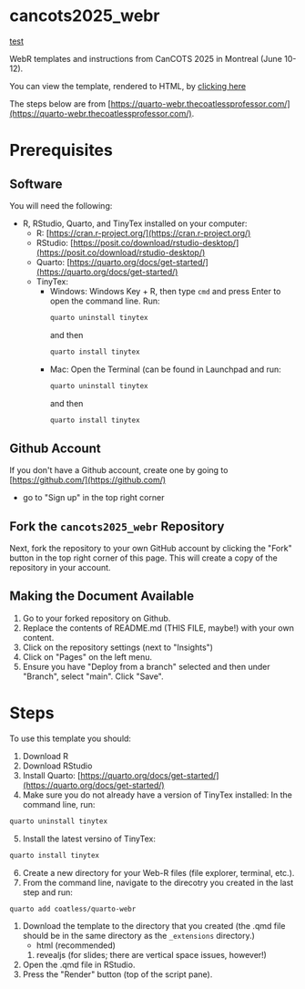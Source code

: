 # cancots2025_webr

[test](test.html)

WebR templates and instructions from CanCOTS 2025 in Montreal (June 10-12).

You can view the template, rendered to HTML, by [clicking here](https://driegert.github.io/cancots2025_webr/webr-html_template.html)

The steps below are from [https://quarto-webr.thecoatlessprofessor.com/](https://quarto-webr.thecoatlessprofessor.com/).

# Prerequisites

## Software

You will need the following:

- R, RStudio, Quarto, and TinyTex installed on your computer:
  - R: [https://cran.r-project.org/](https://cran.r-project.org/)
  - RStudio: [https://posit.co/download/rstudio-desktop/](https://posit.co/download/rstudio-desktop/)
  - Quarto: [https://quarto.org/docs/get-started/](https://quarto.org/docs/get-started/)
  - TinyTex:
    - Windows: Windows Key + R, then type `cmd` and press Enter to open the command line. Run:
        ```bash
        quarto uninstall tinytex
        ```
        and then
        ```bash
        quarto install tinytex
        ```
    - Mac: Open the Terminal (can be found in Launchpad and run:
        ```bash
        quarto uninstall tinytex
        ```
        and then
        ```bash
        quarto install tinytex
        ```

## Github Account

If you don't have a Github account, create one by going to [https://github.com/](https://github.com/)
  - go to "Sign up" in the top right corner

## Fork the `cancots2025_webr` Repository

Next, fork the repository to your own GitHub account by clicking the "Fork" button in the top right corner of this page. This will create a copy of the repository in your account.

## Making the Document Available

1. Go to your forked repository on Github.
2. Replace the contents of README.md (THIS FILE, maybe!) with your own content.
3. Click on the repository settings (next to "Insights")
4. Click on "Pages" on the left menu.
5. Ensure you have "Deploy from a branch" selected and then under "Branch", select "main". Click "Save".










# Steps
To use this template you should:

1. Download R
2. Download RStudio
3. Install Quarto: [https://quarto.org/docs/get-started/](https://quarto.org/docs/get-started/)
4. Make sure you do not already have a version of TinyTex installed:
In the command line, run:
```bash
quarto uninstall tinytex
```
5. Install the latest versino of TinyTex:
```bash
quarto install tinytex
```
6. Create a new directory for your Web-R files (file explorer, terminal, etc.).
7. From the command line, navigate to the direcotry you created in the last step and run:
```bash
quarto add coatless/quarto-webr
```
1. Download the template to the directory that you created (the .qmd file should be in the same directory as the `_extensions` directory.)
   - html (recommended)
   1. revealjs (for slides; there are vertical space issues, however!)
9. Open the .qmd file in RStudio.
10. Press the "Render" button (top of the script pane).
